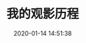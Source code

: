 ---
title: 我的观影历程
comments: true
date: 2020-01-14 14:51:38
keywords:
description:
type: "movies"
top_img: https://images.jsonpop.cn/20200221234837_AB60mc_Screenshot.jpeg
---